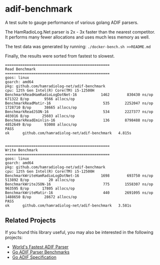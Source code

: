 # adif-benchmark

A test suite to gauge performance of various golang ADIF parsers.

The HamRadioLog.Net parser is 2x - 3x faster than the nearest competitor.
It performs many fewer allocations and uses much less memory as well.

The test data was generated by running:
`./docker-bench.sh >>README.md`

Finally, the results were sorted from fastest to slowest.

```
================================================
Read Benchmark
================================================
goos: linux
goarch: amd64
pkg: github.com/hamradiolog-net/adif-benchmark
cpu: 12th Gen Intel(R) Core(TM) i5-12500H
BenchmarkReadHamRadioLogDotNet-16    	    1462	    830430 ns/op	  671322 B/op	    9566 allocs/op
BenchmarkReadMatir-16                	     535	   2252047 ns/op	 1728710 B/op	   38665 allocs/op
BenchmarkReadJSON-16                 	     534	   2227377 ns/op	  403016 B/op	   25603 allocs/op
BenchmarkReadEminlin-16              	     136	   8798488 ns/op	 4852649 B/op	   93008 allocs/op
PASS
ok  	github.com/hamradiolog-net/adif-benchmark	4.815s


================================================
Write Benchmark
================================================
goos: linux
goarch: amd64
pkg: github.com/hamradiolog-net/adif-benchmark
cpu: 12th Gen Intel(R) Core(TM) i5-12500H
BenchmarkWriteHamRadioLogDotNet-16    	    1698	    693750 ns/op	  513892 B/op	      20 allocs/op
BenchmarkWriteJSON-16                 	     775	   1558307 ns/op	  963595 B/op	   17805 allocs/op
BenchmarkWriteMatir-16                	     440	   2691095 ns/op	 1488650 B/op	   28672 allocs/op
PASS
ok  	github.com/hamradiolog-net/adif-benchmark	3.581s
```

## Related Projects

If you found this library useful, you may also be interested in the following projects:

- [World's Fastest ADIF Parser](https://github.com/hamradiolog-net/adif)
- [Go ADIF Parser Benchmarks](https://github.com/hamradiolog-net/adif-benchmark)
- [Go ADIF Specification](https://github.com/hamradiolog-net/adif-spec)

